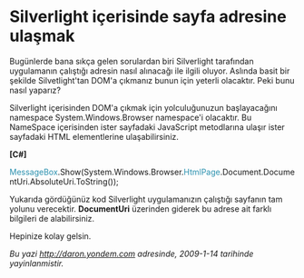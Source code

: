 # Silverlight içerisinde sayfa adresine ulaşmak 

Bugünlerde bana sıkça gelen sorulardan biri Silverlight tarafından
uygulamanın çalıştığı adresin nasıl alınacağı ile ilgili oluyor. Aslında
basit bir şekilde Silvetlight'tan DOM'a çıkmanız bunun için yeterli
olacaktır. Peki bunu nasıl yaparız?

Silverlight içerisinden DOM'a çıkmak için yolculuğunuzun başlayacağını
namespace System.Windows.Browser namespace'i olacaktır. Bu NameSpace
içerisinden ister sayfadaki JavaScript metodlarına ulaşır ister
sayfadaki HTML elementlerine ulaşabilirsiniz.

**[C\#]**

<span
style="color: #2b91af;">MessageBox</span>.Show(System.Windows.Browser.<span
style="color: #2b91af;">HtmlPage</span>.Document.DocumentUri.AbsoluteUri.ToString());

Yukarıda gördüğünüz kod Silverlight uygulamanızın çalıştığı sayfanın tam
yolunu verecektir. **DocumentUri** üzerinden giderek bu adrese ait
farklı bilgileri de alabilirsiniz.

Hepinize kolay gelsin.


*Bu yazi http://daron.yondem.com adresinde, 2009-1-14 tarihinde yayinlanmistir.*